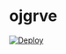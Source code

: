 # ojgrve
[![Deploy](https://www.herokucdn.com/deploy/button.png)](https://dashboard.heroku.com/new?template=https://github.com/fjriges/ojgrve)
